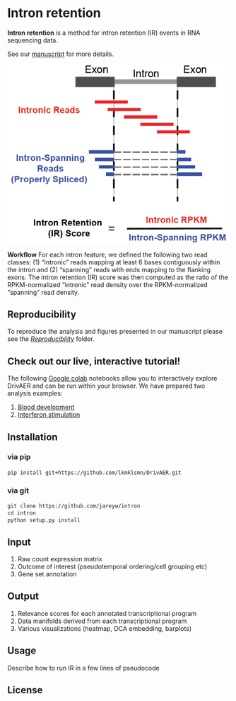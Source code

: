 # Intron retention
**Intron retention** is a method for intron retention (IR) events in RNA sequencing data.

See our [manuscript](https://www.biorxiv.org/content/10.1101/864165v1) for more details.

<p align="center"> 
<img src="IR_schematic.png">
</p>

**Workflow** For each intron feature, we defined the following two read classes: (1) “intronic” reads mapping at least 6 bases contiguously within the intron and (2) “spanning” reads with ends mapping to the flanking exons. The intron retention (IR) score was then computed as the ratio of the RPKM-normalized “intronic” read density over the RPKM-normalized “spanning” read density. 

## Reproducibility
To reproduce the analysis and figures presented in our manuscript please see the [*Reproducibility*](https://github.com/lkmklsmn/DrivAER/tree/master/Reproducibility) folder.

## Check out our live, interactive tutorial!
The following [Google colab](https://colab.research.google.com/) notebooks allow you to interactively explore DrivAER and can be run within your browser. We have prepared two analysis examples:
1. [Blood development](https://colab.research.google.com/drive/1zrQ7l3Orz7h-eGEX7MHRIBTTXzL_vu9O#scrollTo=VzAzfdHZrOWz)
2. [Interferon stimulation](https://colab.research.google.com/drive/13DA_dYlRjlKma1d9VB65JrfPhBvkEGDC#scrollTo=roa2rIBT1s_R)

## Installation
### via pip
	pip install git+https://github.com/lkmklsmn/DrivAER.git
### via git
	git clone https://github.com/jareyw/intron
	cd intron
	python setup.py install

## Input
1. Raw count expression matrix
2. Outcome of interest (pseudotemporal ordering/cell grouping etc)
3. Gene set annotation

## Output
1. Relevance scores for each annotated transcriptional program
2. Data manifolds derived from each transcriptional program
3. Various visualizations (heatmap, DCA embedding, barplots)

## Usage
Describe how to run IR in a few lines of pseudocode

## License


